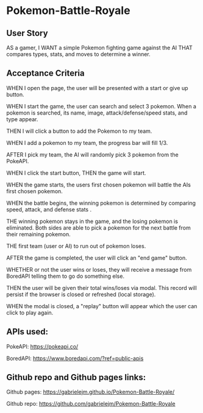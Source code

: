 # Pokemon-Battle-Royale

## User Story

AS a gamer, I WANT a simple Pokemon fighting game against the AI
THAT compares types, stats, and moves to determine a winner.

## Acceptance Criteria

WHEN I open the page, the user will be presented with a start or give up button.

WHEN I start the game, the user can search and select 3 pokemon. When a pokemon is searched, its name, image, attack/defense/speed stats, and type appear.

THEN I will click a button to add the Pokemon to my team.

WHEN I add a pokemon to my team, the progress bar will fill 1/3.

AFTER I pick my team, the AI will randomly pick 3 pokemon from the PokeAPI.

WHEN I click the start button, THEN the game will start.

WHEN the game starts, the users first chosen pokemon will battle the AIs first chosen
pokemon.

WHEN the battle begins, the winning pokemon is determined by comparing speed, attack, and defense stats .

THE winning pokemon stays in the game, and the losing pokemon is eliminated. Both sides are able to pick a pokemon for the next battle from their remaining pokemon.

THE first team (user or AI) to run out of pokemon loses.

AFTER the game is completed, the user will click an "end game" button.

WHETHER or not the user wins or loses, they will receive a message from BoredAPI telling them to go do something else.

THEN the user will be given their total wins/loses via modal. This record will persist if the browser is closed or refreshed (local storage).

WHEN the modal is closed, a "replay" button will appear which the user can click to play again.

## APIs used:

PokeAPI: https://pokeapi.co/

BoredAPI: https://www.boredapi.com/?ref=public-apis

## Github repo and Github pages links:

Github pages: https://gabrielejm.github.io/Pokemon-Battle-Royale/

Github repo: https://github.com/gabrielejm/Pokemon-Battle-Royale
